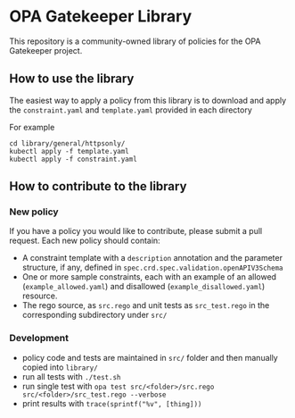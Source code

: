 # OPA Gatekeeper Library

This repository is a community-owned library of policies for the OPA Gatekeeper project.

## How to use the library

The easiest way to apply a policy from this library is to download and apply the `constraint.yaml` and `template.yaml` provided in each directory

For example

    cd library/general/httpsonly/
    kubectl apply -f template.yaml
    kubectl apply -f constraint.yaml

## How to contribute to the library

### New policy

If you have a policy you would like to contribute, please submit a pull request.
Each new policy should contain:
* A constraint template with a `description` annotation and the parameter structure, if any, defined in `spec.crd.spec.validation.openAPIV3Schema`
* One or more sample constraints, each with an example of an allowed (`example_allowed.yaml`) and disallowed (`example_disallowed.yaml`) resource.
* The rego source, as `src.rego` and unit tests as `src_test.rego` in the corresponding subdirectory under `src/`

### Development

* policy code and tests are maintained in `src/` folder and then manually copied into `library/`
* run all tests with `./test.sh`
* run single test with `opa test src/<folder>/src.rego src/<folder>/src_test.rego --verbose`
* print results with `trace(sprintf("%v", [thing]))`
